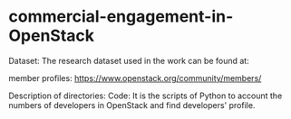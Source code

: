 # commercial-engagement-in-OpenStack
Dataset: The research dataset used in the work can be found at:

member profiles: https://www.openstack.org/community/members/

Description of directories:
Code: It is the scripts of Python to account the numbers of developers in OpenStack and find developers' profile. 
